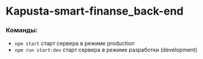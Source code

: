 # Kapusta-smart-finanse_back-end

### Команды:

- `npm start` старт сервера в режиме production
- `npm run start:dev` старт сервера в режиме разработки (development)